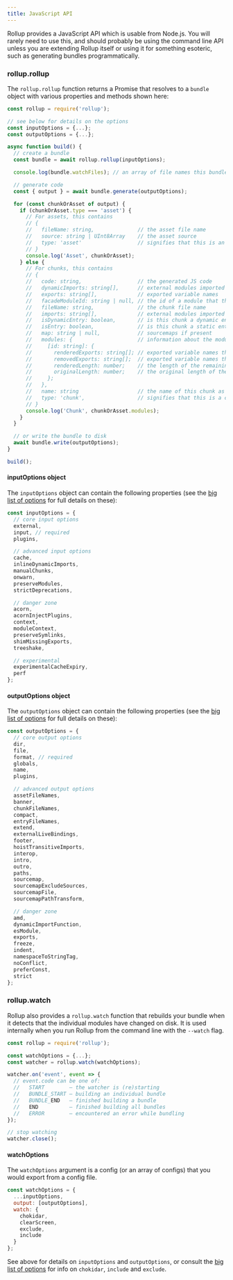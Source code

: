 ```yaml
---
title: JavaScript API
---
```


Rollup provides a JavaScript API which is usable from Node.js. You will rarely need to use this, and should probably be using the command line API unless you are extending Rollup itself or using it for something esoteric, such as generating bundles programmatically.

### rollup.rollup

The `rollup.rollup` function returns a Promise that resolves to a `bundle` object with various properties and methods shown here:

```javascript
const rollup = require('rollup');

// see below for details on the options
const inputOptions = {...};
const outputOptions = {...};

async function build() {
  // create a bundle
  const bundle = await rollup.rollup(inputOptions);

  console.log(bundle.watchFiles); // an array of file names this bundle depends on

  // generate code
  const { output } = await bundle.generate(outputOptions);

  for (const chunkOrAsset of output) {
    if (chunkOrAsset.type === 'asset') {
      // For assets, this contains
      // {
      //   fileName: string,              // the asset file name
      //   source: string | UInt8Array    // the asset source
      //   type: 'asset'                  // signifies that this is an asset
      // }
      console.log('Asset', chunkOrAsset);
    } else {
      // For chunks, this contains
      // {
      //   code: string,                  // the generated JS code
      //   dynamicImports: string[],      // external modules imported dynamically by the chunk
      //   exports: string[],             // exported variable names
      //   facadeModuleId: string | null, // the id of a module that this chunk corresponds to
      //   fileName: string,              // the chunk file name
      //   imports: string[],             // external modules imported statically by the chunk
      //   isDynamicEntry: boolean,       // is this chunk a dynamic entry point
      //   isEntry: boolean,              // is this chunk a static entry point
      //   map: string | null,            // sourcemaps if present
      //   modules: {                     // information about the modules in this chunk
      //     [id: string]: {
      //       renderedExports: string[]; // exported variable names that were included
      //       removedExports: string[];  // exported variable names that were removed
      //       renderedLength: number;    // the length of the remaining code in this module
      //       originalLength: number;    // the original length of the code in this module
      //     };
      //   },
      //   name: string                   // the name of this chunk as used in naming patterns
      //   type: 'chunk',                 // signifies that this is a chunk
      // }
      console.log('Chunk', chunkOrAsset.modules);
    }
  }

  // or write the bundle to disk
  await bundle.write(outputOptions);
}

build();
```

#### inputOptions object

The `inputOptions` object can contain the following properties (see the [big list of options](guide/en/#big-list-of-options) for full details on these):

```js
const inputOptions = {
  // core input options
  external,
  input, // required
  plugins,

  // advanced input options
  cache,
  inlineDynamicImports,
  manualChunks,
  onwarn,
  preserveModules,
  strictDeprecations,

  // danger zone
  acorn,
  acornInjectPlugins,
  context,
  moduleContext,
  preserveSymlinks,
  shimMissingExports,
  treeshake,

  // experimental
  experimentalCacheExpiry,
  perf
};
```

#### outputOptions object

The `outputOptions` object can contain the following properties (see the [big list of options](guide/en/#big-list-of-options) for full details on these):

```js
const outputOptions = {
  // core output options
  dir,
  file,
  format, // required
  globals,
  name,
  plugins,

  // advanced output options
  assetFileNames,
  banner,
  chunkFileNames,
  compact,
  entryFileNames,
  extend,
  externalLiveBindings,
  footer,
  hoistTransitiveImports,
  interop,
  intro,
  outro,
  paths,
  sourcemap,
  sourcemapExcludeSources,
  sourcemapFile,
  sourcemapPathTransform,

  // danger zone
  amd,
  dynamicImportFunction,
  esModule,
  exports,
  freeze,
  indent,
  namespaceToStringTag,
  noConflict,
  preferConst,
  strict
};
```

### rollup.watch

Rollup also provides a `rollup.watch` function that rebuilds your bundle when it detects that the individual modules have changed on disk. It is used internally when you run Rollup from the command line with the `--watch` flag.

```js
const rollup = require('rollup');

const watchOptions = {...};
const watcher = rollup.watch(watchOptions);

watcher.on('event', event => {
  // event.code can be one of:
  //   START        — the watcher is (re)starting
  //   BUNDLE_START — building an individual bundle
  //   BUNDLE_END   — finished building a bundle
  //   END          — finished building all bundles
  //   ERROR        — encountered an error while bundling
});

// stop watching
watcher.close();
```

#### watchOptions

The `watchOptions` argument is a config (or an array of configs) that you would export from a config file.

```js
const watchOptions = {
  ...inputOptions,
  output: [outputOptions],
  watch: {
    chokidar,
    clearScreen,
    exclude,
    include
  }
};
```

See above for details on `inputOptions` and `outputOptions`, or consult the [big list of options](guide/en/#big-list-of-options) for info on `chokidar`, `include` and `exclude`.
